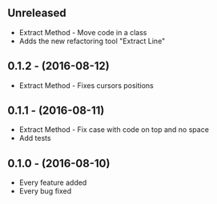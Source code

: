 ## Unreleased

* Extract Method - Move code in a class
* Adds the new refactoring tool "Extract Line"

## 0.1.2 - (2016-08-12)

* Extract Method - Fixes cursors positions

## 0.1.1 - (2016-08-11)

* Extract Method - Fix case with code on top and no space
* Add tests

## 0.1.0 - (2016-08-10)

* Every feature added
* Every bug fixed
